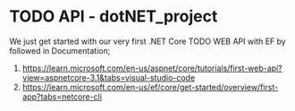 # TODO API - dotNET_project

We just get started with our very first .NET Core TODO WEB API with EF by followed in Documentation;
1. https://learn.microsoft.com/en-us/aspnet/core/tutorials/first-web-api?view=aspnetcore-3.1&tabs=visual-studio-code
2. https://learn.microsoft.com/en-us/ef/core/get-started/overview/first-app?tabs=netcore-cli
